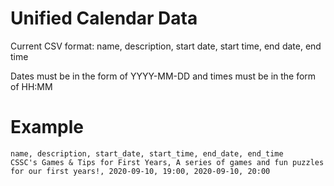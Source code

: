 # Unified Calendar Data

Current CSV format: name, description, start date, start time, end date, end time

Dates must be in the form of YYYY-MM-DD and times must be in the form of HH:MM


# Example
```
name, description, start_date, start_time, end_date, end_time
CSSC's Games & Tips for First Years, A series of games and fun puzzles for our first years!, 2020-09-10, 19:00, 2020-09-10, 20:00
```
